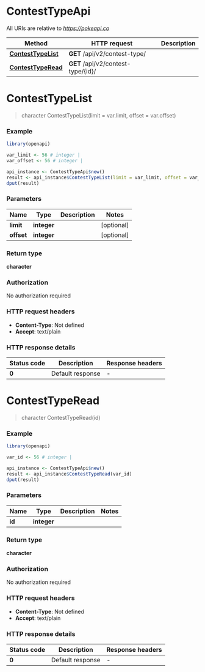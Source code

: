 # ContestTypeApi

All URIs are relative to *https://pokeapi.co*

Method | HTTP request | Description
------------- | ------------- | -------------
[**ContestTypeList**](ContestTypeApi.md#ContestTypeList) | **GET** /api/v2/contest-type/ | 
[**ContestTypeRead**](ContestTypeApi.md#ContestTypeRead) | **GET** /api/v2/contest-type/{id}/ | 


# **ContestTypeList**
> character ContestTypeList(limit = var.limit, offset = var.offset)



### Example
```R
library(openapi)

var_limit <- 56 # integer | 
var_offset <- 56 # integer | 

api_instance <- ContestTypeApi$new()
result <- api_instance$ContestTypeList(limit = var_limit, offset = var_offset)
dput(result)
```

### Parameters

Name | Type | Description  | Notes
------------- | ------------- | ------------- | -------------
 **limit** | **integer**|  | [optional] 
 **offset** | **integer**|  | [optional] 

### Return type

**character**

### Authorization

No authorization required

### HTTP request headers

 - **Content-Type**: Not defined
 - **Accept**: text/plain

### HTTP response details
| Status code | Description | Response headers |
|-------------|-------------|------------------|
| **0** | Default response |  -  |

# **ContestTypeRead**
> character ContestTypeRead(id)



### Example
```R
library(openapi)

var_id <- 56 # integer | 

api_instance <- ContestTypeApi$new()
result <- api_instance$ContestTypeRead(var_id)
dput(result)
```

### Parameters

Name | Type | Description  | Notes
------------- | ------------- | ------------- | -------------
 **id** | **integer**|  | 

### Return type

**character**

### Authorization

No authorization required

### HTTP request headers

 - **Content-Type**: Not defined
 - **Accept**: text/plain

### HTTP response details
| Status code | Description | Response headers |
|-------------|-------------|------------------|
| **0** | Default response |  -  |


